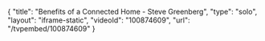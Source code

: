 {
    "title": "Benefits of a Connected Home - Steve Greenberg",
    "type": "solo",
    "layout": "iframe-static",
    "videoId": "100874609",
    "url": "\/tvpembed\/100874609"
}